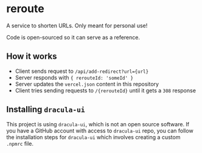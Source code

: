 # reroute

A service to shorten URLs. Only meant for personal use!

Code is open-sourced so it can serve as a reference.

## How it works

- Client sends request to `/api/add-redirect?url={url}`
- Server responds with `{ rerouteId: 'someId' }`
- Server updates the `vercel.json` content in this repository
- Client tries sending requests to `/{rerouteId}` until it gets a `308` response

## Installing `dracula-ui`

This project is using `dracula-ui`, which is not an open source software.
If you have a GitHub account with access to `dracula-ui` repo, you can
follow the installation steps for `dracula-ui` which involves creating a custom
`.npmrc` file.
